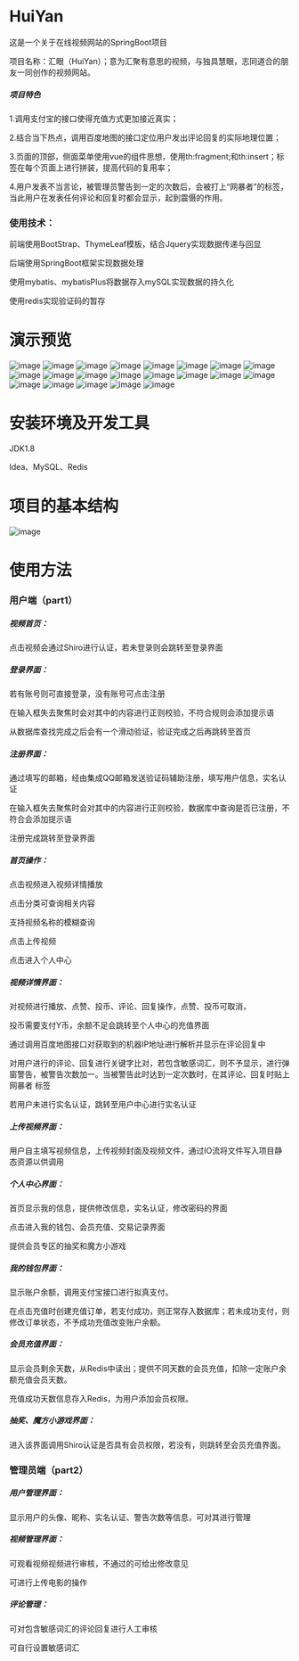 # HuiYan

这是一个关于在线视频网站的SpringBoot项目

项目名称：汇眼（HuiYan）；意为汇聚有意思的视频，与独具慧眼，志同道合的朋友一同创作的视频网站。

##### 项目特色
1.调用支付宝的接口使得充值方式更加接近真实；

2.结合当下热点，调用百度地图的接口定位用户发出评论回复的实际地理位置；

3.页面的顶部，侧面菜单使用vue的组件思想，使用th:fragment;和th:insert；标签在每个页面上进行拼装，提高代码的复用率；

4.用户发表不当言论，被管理员警告到一定的次数后，会被打上“网暴者”的标签，当此用户在发表任何评论和回复时都会显示，起到震慑的作用。

### 使用技术：

前端使用BootStrap、ThymeLeaf模板，结合Jquery实现数据传递与回显

后端使用SpringBoot框架实现数据处理

使用mybatis、mybatisPlus将数据存入mySQL实现数据的持久化

使用redis实现验证码的暂存
  

# 演示预览

![image](https://github.com/OHaYour/testmd/blob/main/photo/photo01.png)
![image](https://github.com/OHaYour/testmd/blob/main/photo/photo02.png)
![image](https://github.com/OHaYour/testmd/blob/main/photo/photo03.png)
![image](https://github.com/OHaYour/testmd/blob/main/photo/photo04.png)
![image](https://github.com/OHaYour/testmd/blob/main/photo/photo05.png)
![image](https://github.com/OHaYour/testmd/blob/main/photo/photo06.png)
![image](https://github.com/OHaYour/testmd/blob/main/photo/photo07.png)
![image](https://github.com/OHaYour/testmd/blob/main/photo/photo08.png)
![image](https://github.com/OHaYour/testmd/blob/main/photo/photo09.png)
![image](https://github.com/OHaYour/testmd/blob/main/photo/photo10.png)
![image](https://github.com/OHaYour/testmd/blob/main/photo/photo11.png)
![image](https://github.com/OHaYour/testmd/blob/main/photo/photo12.png)
![image](https://github.com/OHaYour/testmd/blob/main/photo/photo13.png)
![image](https://github.com/OHaYour/testmd/blob/main/photo/photo14.png)
![image](https://github.com/OHaYour/testmd/blob/main/photo/photo15.png)
![image](https://github.com/OHaYour/testmd/blob/main/photo/photo16.png)
![image](https://github.com/OHaYour/testmd/blob/main/photo/photo17.png)
![image](https://github.com/OHaYour/testmd/blob/main/photo/photo18.png)
![image](https://github.com/OHaYour/testmd/blob/main/photo/photo19.png)
![image](https://github.com/OHaYour/testmd/blob/main/photo/photo20.png)
![image](https://github.com/OHaYour/testmd/blob/main/photo/photo21.png)




# 安装环境及开发工具

JDK1.8

Idea、MySQL、Redis



# 项目的基本结构
![image](https://github.com/OHaYour/testmd/blob/main/photo/photo22.png)

# 使用方法

### 用户端（part1）

##### 视频首页：

点击视频会通过Shiro进行认证，若未登录则会跳转至登录界面



##### 登录界面：

若有账号则可直接登录，没有账号可点击注册

在输入框失去聚焦时会对其中的内容进行正则校验，不符合规则会添加提示语

从数据库查找完成之后会有一个滑动验证，验证完成之后再跳转至首页



##### 注册界面：

通过填写的邮箱，经由集成QQ邮箱发送验证码辅助注册，填写用户信息，实名认证

在输入框失去聚焦时会对其中的内容进行正则校验，数据库中查询是否已注册，不符合会添加提示语

注册完成跳转至登录界面



##### 首页操作：

点击视频进入视频详情播放

点击分类可查询相关内容

支持视频名称的模糊查询

点击上传视频

点击进入个人中心



##### 视频详情界面：

对视频进行播放、点赞、投币、评论、回复操作，点赞、投币可取消，

投币需要支付Y币，余额不足会跳转至个人中心的充值界面

通过调用百度地图接口对获取到的机器IP地址进行解析并显示在评论回复中

对用户进行的评论、回复进行关键字比对，若包含敏感词汇，则不予显示，进行弹窗警告，被警告次数加一。当被警告此时达到一定次数时，在其评论、回复时贴上 网暴者 标签

若用户未进行实名认证，跳转至用户中心进行实名认证



##### 上传视频界面：

用户自主填写视频信息，上传视频封面及视频文件，通过IO流将文件写入项目静态资源以供调用



##### 个人中心界面：

首页显示我的信息，提供修改信息，实名认证，修改密码的界面

点击进入我的钱包、会员充值、交易记录界面

提供会员专区的抽奖和魔方小游戏



##### 我的钱包界面：

显示账户余额，调用支付宝接口进行拟真支付。

在点击充值时创建充值订单，若支付成功，则正常存入数据库；若未成功支付，则修改订单状态，不予成功充值改变账户余额。



##### 会员充值界面：

显示会员剩余天数，从Redis中读出；提供不同天数的会员充值，扣除一定账户余额充值会员天数。

充值成功天数信息存入Redis，为用户添加会员权限。



##### 抽奖、魔方小游戏界面：

进入该界面调用Shiro认证是否具有会员权限，若没有，则跳转至会员充值界面。



### 管理员端（part2）

##### 用户管理界面：

显示用户的头像、昵称、实名认证、警告次数等信息，可对其进行管理



##### 视频管理界面：

可观看视频视频进行审核，不通过的可给出修改意见

可进行上传电影的操作



##### 评论管理：

可对包含敏感词汇的评论回复进行人工审核

可自行设置敏感词汇








